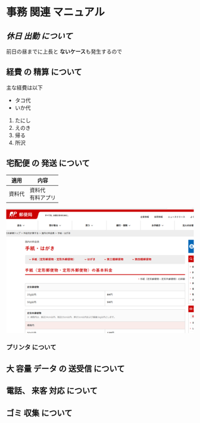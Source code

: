 # **事務 関連 マニュアル** 
## *休日 出勤 について* 
前日の昼までに上長と
**ないケース**も発生するので
## 経費 の 精算 について 
主な経費は以下
- タコ代
- いか代
1. たにし
1. えのき
2. 帰る
1. 所沢
## 宅配便 の 発送 について 

|適用|内容
|--|--
|資料代|資料代<br>有料アプリ

![切手代](img/one_price.png)

### プリンタ について 
## 大 容量 データ の 送受信 について 
## 電話、 来客 対応 について 
## ゴミ 収集 について